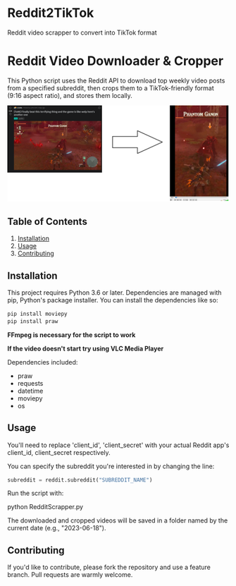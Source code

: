 # Reddit2TikTok
Reddit video scrapper to convert into TikTok format

# Reddit Video Downloader & Cropper

This Python script uses the Reddit API to download top weekly video posts from a specified subreddit, then crops them to a TikTok-friendly format (9:16 aspect ratio), and stores them locally.

![My Image](https://github.com/Swipe05/Reddit2TikTok/blob/main/reddit2tiktoktotk.png)

## Table of Contents

1. [Installation](#installation)
2. [Usage](#usage)
3. [Contributing](#contributing)

## Installation

This project requires Python 3.6 or later. Dependencies are managed with pip, Python's package installer. You can install the dependencies like so:
```python
pip install moviepy
pip install praw
```

**FFmpeg is necessary for the script to work**

**If the video doesn't start try using VLC Media Player**

Dependencies included:

- praw
- requests
- datetime
- moviepy
- os

## Usage

You'll need to replace 'client_id', 'client_secret' with your actual Reddit app's client_id, client_secret respectively.

You can specify the subreddit you're interested in by changing the line:

```python
subreddit = reddit.subreddit("SUBREDDIT_NAME")
```
Run the script with:

python RedditScrapper.py

The downloaded and cropped videos will be saved in a folder named by the current date (e.g., "2023-06-18").

## Contributing
If you'd like to contribute, please fork the repository and use a feature branch. Pull requests are warmly welcome.



